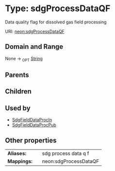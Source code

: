 
# Type: sdgProcessDataQF


Data quality flag for dissolved gas field processing

URI: [neon:sdgProcessDataQF](https://data.neonscience.org/sdgProcessDataQF)


## Domain and Range

None ->  <sub>OPT</sub> [String](types/String.md)

## Parents


## Children


## Used by

 * [SdgFieldDataProcIn](SdgFieldDataProcIn.md)
 * [SdgFieldDataProcPub](SdgFieldDataProcPub.md)

## Other properties

|  |  |  |
| --- | --- | --- |
| **Aliases:** | | sdg process data q f |
| **Mappings:** | | neon:sdgProcessDataQF |

